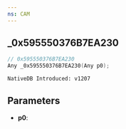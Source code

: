 ```yaml
---
ns: CAM
---
```

## _0x595550376B7EA230

```c
// 0x595550376B7EA230
Any _0x595550376B7EA230(Any p0);
```

```
NativeDB Introduced: v1207
```

## Parameters
* **p0**:
